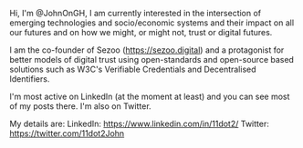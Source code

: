Hi, I'm @JohnOnGH, I am currently interested in the intersection of emerging technologies and socio/economic systems and their impact on all our futures and on how we might, or might not, trust or digital futures.

I am the co-founder of Sezoo (https://sezoo.digital) and a protagonist for better models of digital trust using open-standards and open-source based solutions such as W3C's Verifiable Credentials and Decentralised Identifiers.

I'm most active on LinkedIn (at the moment at least) and you can see most of my posts there. I'm also on Twitter.

My details are:
LinkedIn: https://www.linkedin.com/in/11dot2/
Twitter: https://twitter.com/11dot2John
